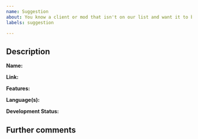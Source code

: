 ```yaml
---
name: Suggestion
about: You know a client or mod that isn't on our list and want it to be added.
labels: suggestion

---
```


<!-- CLICK "Preview" FOR INSTRUCTIONS IN A MORE READABLE FORMAT -->

## Description

<!-- Please fill up those fields to make it easier for us to add your suggestion -->

**Name:** 

**Link:** 

**Features:** 

**Language(s):** 

**Development Status:** 

## Further comments

<!-- If you have any comments about the client/mod or anything about it, the author history... -->
